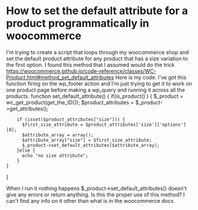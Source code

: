 
# How to set the default attribute for a product programmatically in woocommerce

I'm trying to create a script that loops through my woocommerce shop and set the default product attribute for any product that has a size variation to the first option. I found this method that I assumed would do the trick https://woocommerce.github.io/code-reference/classes/WC-Product.html#method_set_default_attributes
Here is my code. I've got this function firing on the wp_footer action and I'm just trying to get it to work on one product page before making a wp_query and running it across all the products.
function set_default_attribute()
{
    if(is_product() ) {
        $_product = wc_get_product(get_the_ID());
        $product_attributes = $_product->get_attributes();

        if (isset($product_attributes["size"])) {
          $first_size_attribute = $product_attributes['size']['options'][0];
          $attribute_array = array();
          $attribute_array["size"] = $first_size_attribute;
          $_product->set_default_attributes($attribute_array);
        }else {
          echo "no size attribute";
        }
    }
}

When I run it nothing happens $_product->set_default_attributes() doesn't give any errors or return anything. Is this the proper use of this method? I can't find any info on it other than what is in the woocommerce docs

        